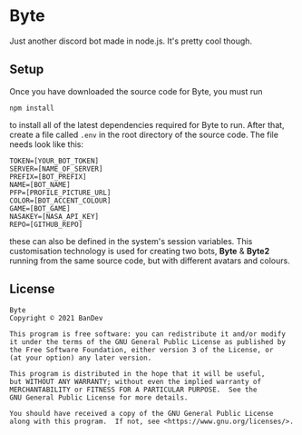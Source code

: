 # Byte
Just another discord bot made in node.js. It's pretty cool though.

## Setup
Once you have downloaded the source code for Byte, you must run 
```
npm install
```
to install all of the latest dependencies required for Byte to run. After that, create a file called `.env` in the root directory of the source code. The file needs look like this:
```
TOKEN=[YOUR_BOT_TOKEN]
SERVER=[NAME_OF_SERVER]
PREFIX=[BOT_PREFIX]
NAME=[BOT_NAME]
PFP=[PROFILE_PICTURE_URL]
COLOR=[BOT_ACCENT_COLOUR]
GAME=[BOT_GAME]
NASAKEY=[NASA_API_KEY]
REPO=[GITHUB_REPO]
```
these can also be defined in the system's session variables. This customisation technology is used for creating two bots, **Byte** & **Byte2** running from the same source code, but with different avatars and colours. 
## License
```
Byte
Copyright © 2021 BanDev

This program is free software: you can redistribute it and/or modify
it under the terms of the GNU General Public License as published by
the Free Software Foundation, either version 3 of the License, or
(at your option) any later version.

This program is distributed in the hope that it will be useful,
but WITHOUT ANY WARRANTY; without even the implied warranty of
MERCHANTABILITY or FITNESS FOR A PARTICULAR PURPOSE.  See the
GNU General Public License for more details.

You should have received a copy of the GNU General Public License
along with this program.  If not, see <https://www.gnu.org/licenses/>.
```
